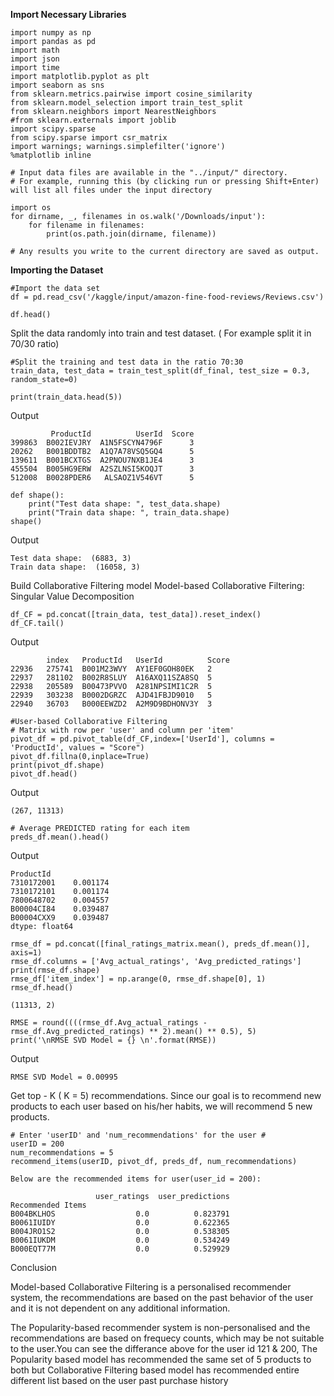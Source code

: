 **Import Necessary Libraries**
```
import numpy as np
import pandas as pd
import math
import json
import time
import matplotlib.pyplot as plt
import seaborn as sns
from sklearn.metrics.pairwise import cosine_similarity
from sklearn.model_selection import train_test_split
from sklearn.neighbors import NearestNeighbors
#from sklearn.externals import joblib
import scipy.sparse
from scipy.sparse import csr_matrix
import warnings; warnings.simplefilter('ignore')
%matplotlib inline

# Input data files are available in the "../input/" directory.
# For example, running this (by clicking run or pressing Shift+Enter) will list all files under the input directory

import os
for dirname, _, filenames in os.walk('/Downloads/input'):
    for filename in filenames:
        print(os.path.join(dirname, filename))

# Any results you write to the current directory are saved as output.
```
**Importing the Dataset**
```
#Import the data set
df = pd.read_csv('/kaggle/input/amazon-fine-food-reviews/Reviews.csv')
```

```
df.head()
```

Split the data randomly into train and test dataset. ( For example split it in 70/30 ratio)
```
#Split the training and test data in the ratio 70:30
train_data, test_data = train_test_split(df_final, test_size = 0.3, random_state=0)

print(train_data.head(5))
```

Output
```
         ProductId          UserId  Score
399863  B002IEVJRY  A1N5FSCYN4796F      3
20262   B001BDDTB2  A1Q7A78VSQ5GQ4      5
139611  B001BCXTGS  A2PNOU7NXB1JE4      3
455504  B005HG9ERW  A2SZLNSI5KOQJT      3
512008  B0028PDER6   ALSAOZ1V546VT      5
```
```
def shape():
    print("Test data shape: ", test_data.shape)
    print("Train data shape: ", train_data.shape)
shape()
```
Output
```
Test data shape:  (6883, 3)
Train data shape:  (16058, 3)
```

Build Collaborative Filtering model
Model-based Collaborative Filtering: Singular Value Decomposition
```
df_CF = pd.concat([train_data, test_data]).reset_index()
df_CF.tail()
```

Output
```
	    index 	ProductId 	UserId 	        Score
22936 	275741 	B001M23WVY 	AY1EF0GOH80EK 	2
22937 	281102 	B002R8SLUY 	A16AXQ11SZA8SQ 	5
22938 	205589 	B00473PVVO 	A281NPSIMI1C2R 	5
22939 	303238 	B0002DGRZC 	AJD41FBJD9010 	5
22940 	36703 	B000EEWZD2 	A2M9D9BDHONV3Y 	3
```

```
#User-based Collaborative Filtering
# Matrix with row per 'user' and column per 'item' 
pivot_df = pd.pivot_table(df_CF,index=['UserId'], columns = 'ProductId', values = "Score")
pivot_df.fillna(0,inplace=True)
print(pivot_df.shape)
pivot_df.head()
```
Output
```
(267, 11313)
```
```
# Average PREDICTED rating for each item
preds_df.mean().head()
```
Output
```
ProductId
7310172001    0.001174
7310172101    0.001174
7800648702    0.004557
B00004CI84    0.039487
B00004CXX9    0.039487
dtype: float64
```

```
rmse_df = pd.concat([final_ratings_matrix.mean(), preds_df.mean()], axis=1)
rmse_df.columns = ['Avg_actual_ratings', 'Avg_predicted_ratings']
print(rmse_df.shape)
rmse_df['item_index'] = np.arange(0, rmse_df.shape[0], 1)
rmse_df.head()
```

```
(11313, 2)
```
```
RMSE = round((((rmse_df.Avg_actual_ratings - rmse_df.Avg_predicted_ratings) ** 2).mean() ** 0.5), 5)
print('\nRMSE SVD Model = {} \n'.format(RMSE))
```
Output
```
RMSE SVD Model = 0.00995 
```

Get top - K ( K = 5) recommendations. Since our goal is to recommend new products to each user based on his/her habits, we will recommend 5 new products.

```
# Enter 'userID' and 'num_recommendations' for the user #
userID = 200
num_recommendations = 5
recommend_items(userID, pivot_df, preds_df, num_recommendations)
```
```
Below are the recommended items for user(user_id = 200):

                   user_ratings  user_predictions
Recommended Items                                
B004BKLHOS                  0.0          0.823791
B0061IUIDY                  0.0          0.622365
B004JRO1S2                  0.0          0.538305
B0061IUKDM                  0.0          0.534249
B000EQT77M                  0.0          0.529929
```


Conclusion

Model-based Collaborative Filtering is a personalised recommender system, the recommendations are based on the past behavior of the user and it is not dependent on any additional information.

The Popularity-based recommender system is non-personalised and the recommendations are based on frequecy counts, which may be not suitable to the user.You can see the differance above for the user id 121 & 200, The Popularity based model has recommended the same set of 5 products to both but Collaborative Filtering based model has recommended entire different list based on the user past purchase history





